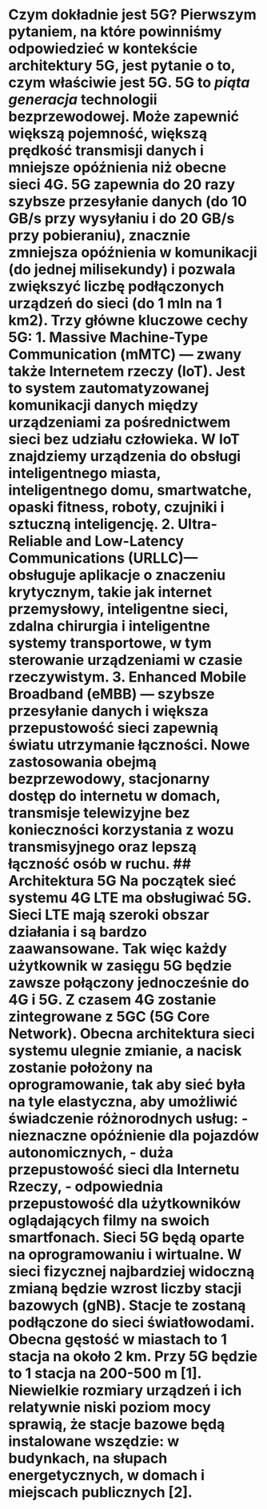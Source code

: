 ﻿# Czym dokładnie jest 5G? Pierwszym pytaniem, na które powinniśmy odpowiedzieć w kontekście architektury 5G, jest pytanie o to, czym właściwie jest 5G. 5G to *piąta generacja* technologii bezprzewodowej. Może zapewnić większą pojemność, większą prędkość transmisji danych i mniejsze opóźnienia niż obecne sieci 4G. 5G zapewnia do 20 razy szybsze przesyłanie danych (do 10 GB/s przy wysyłaniu i do 20 GB/s przy pobieraniu), znacznie zmniejsza opóźnienia w komunikacji (do jednej milisekundy) i pozwala zwiększyć liczbę podłączonych urządzeń do sieci (do 1 mln na 1 km2). Trzy główne kluczowe cechy 5G: 1. **Massive Machine-Type Communication (mMTC)** — zwany także Internetem rzeczy (IoT). Jest to system zautomatyzowanej komunikacji danych między urządzeniami za pośrednictwem sieci bez udziału człowieka. W IoT znajdziemy urządzenia do obsługi inteligentnego miasta, inteligentnego domu, smartwatche, opaski fitness, roboty, czujniki i sztuczną inteligencję. 2. **Ultra-Reliable and Low-Latency Communications (URLLC)**— obsługuje aplikacje o znaczeniu krytycznym, takie jak internet przemysłowy, inteligentne sieci, zdalna chirurgia i inteligentne systemy transportowe, w tym sterowanie urządzeniami w czasie rzeczywistym. 3. **Enhanced Mobile Broadband (eMBB)** — szybsze przesyłanie danych i większa przepustowość sieci zapewnią światu utrzymanie łączności. Nowe zastosowania obejmą bezprzewodowy, stacjonarny dostęp do internetu w domach, transmisje telewizyjne bez konieczności korzystania z wozu transmisyjnego oraz lepszą łączność osób w ruchu. ## Architektura 5G Na początek sieć systemu 4G LTE ma obsługiwać 5G. Sieci LTE mają szeroki obszar działania i są bardzo zaawansowane. Tak więc każdy użytkownik w zasięgu 5G będzie zawsze połączony jednocześnie do 4G i 5G. Z czasem 4G zostanie zintegrowane z 5GC (5G Core Network). Obecna architektura sieci systemu ulegnie zmianie, a nacisk zostanie położony na oprogramowanie, tak aby sieć była na tyle elastyczna, aby umożliwić świadczenie różnorodnych usług: - nieznaczne opóźnienie dla pojazdów autonomicznych, - duża przepustowość sieci dla Internetu Rzeczy, - odpowiednia przepustowość dla użytkowników oglądających filmy na swoich smartfonach. Sieci 5G będą oparte na oprogramowaniu i wirtualne. W sieci fizycznej najbardziej widoczną zmianą będzie wzrost liczby stacji bazowych (gNB). Stacje te zostaną podłączone do sieci światłowodami. Obecna gęstość w miastach to 1 stacja na około 2 km. Przy 5G będzie to 1 stacja na 200-500 m [1]. Niewielkie rozmiary urządzeń i ich relatywnie niski poziom mocy sprawią, że stacje bazowe będą instalowane wszędzie: w budynkach, na słupach energetycznych, w domach i miejscach publicznych [2]. 

